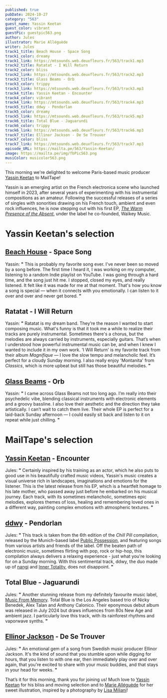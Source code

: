 ```yaml
---
published: true
pubDate: 2024-10-27
category: "563"
guest_name: Yassin Keetan
guest_color: vibrant
guestPic: guestpic563.png
author: Jules
illustrator: Marie Alléguède
writer: Jules
track1_title: Beach House - Space Song
track1_color: dreamy
track1_link: https://mtsounds.web.deuxfleurs.fr/563/track1.mp3
track2_title: Ratatat - I Will Return
track2_color: bliss
track2_link: https://mtsounds.web.deuxfleurs.fr/563/track2.mp3
track3_title: Glass Beams - Orb
track3_color: trippy
track3_link: https://mtsounds.web.deuxfleurs.fr/563/track3.mp3
track4_title: Yassin Keetan - Encounter
track4_color: vibrant
track4_link: https://mtsounds.web.deuxfleurs.fr/563/track4.mp3
track5_title: ddwy - Pendorlan
track5_color: dreamy
track5_link: https://mtsounds.web.deuxfleurs.fr/563/track5.mp3
track6_title: Total Blue - Jaguarundi
track6_color: trippy
track6_link: https://mtsounds.web.deuxfleurs.fr/563/track6.mp3
track7_title: Ellinor Jackson - De Se Trouver
track7_color: bliss
track7_link: https://mtsounds.web.deuxfleurs.fr/563/track7.mp3
episode_URL: https://mailta.pe/563/Yassin-Keetan/
image: https://mailta.pe/img/fbPic563.png
musiColor: musicolor563.png
---
```

This morning we're delighted to welcome Paris-based music producer [Yassin Keetan](https://www.instagram.com/yassinkeetan/) to MailTape!

Yassin is an emerging artist on the French electronica scene who launched himself in 2023, after several years of experimenting with his instrumental compositions as an amateur. Following the successful releases of a series of singles with sonorities drawing on his French touch, ambient and even rock influences, he is now stepping out with his first EP, <i>[The Warm Presence of the Absent](https://www.diggersfactory.com/fr/vinyl/321728/yassin-keetan-the-warm-presence-of-the-absent)</i>, under the label he co-founded, Waïkey Music. 

# Yassin Keetan's selection




## [Beach House](https://beachhouse.bandcamp.com/) - Space Song



Yassin: **"** This is probably my favorite song ever. I've never been so moved by a song before.  The first time I heard it, I was working on my computer, listening to a random Indie  playlist on YouTube. I was going through a hard time, and the song just hit me. I  stopped, closed my eyes, and really listened. It felt like it was made for me at that  moment. That's how you know a song is special — when it connects with you  emotionally. I can listen to it over and over and never get bored.  **"** 



## Ratatat - I Will Return



Yassin: **"** Ratatat is my dream band. They’re the reason I wanted to start composing music.  What's funny is that it took me a while to realize their tracks are purely  instrumental. Sometimes there's a chorus, but the melodies are always carried by  instruments, especially guitars. That’s when I understood how powerful  instrumental music can be, and when I knew I wanted to include it in my own work.  'I Will Return' is my favorite track from their album <i>Magnifique</i> — I love the slow  tempo and melancholic feel. It’s perfect for a cloudy Sunday morning. I also really  enjoy 'Montanita' from <i>Classics</i>, which is more upbeat but still has those beautiful  melodies.  **"**



## [Glass Beams](https://glassbeams.bandcamp.com/album/mahal) - Orb



Yassin: **"** I came across Glass Beams not too long ago. I’m really into their psychedelic vibe,  blending classical instruments with electronic elements and a groovy bassline. I  also love their aesthetic and the direction they take artistically. I can’t wait to catch  them live. Their whole EP is perfect for a laid-back Sunday afternoon — I could  easily sit back and listen to it on repeat while just chilling. **"** 



# MailTape's selection



## [Yassin Keetan](https://open.spotify.com/intl-fr/artist/4dXO04GueTAdrrRvR5q6NK) - Encounter



Jules: **"** Certainly inspired by his training as an actor, which he also puts to good use in his beautifully crafted music videos, Yassin's music creates a visual universe rich in landscapes, imaginations and emotions for the listener. This is the latest release from his EP, which is a heartfelt homage to his late mother, who passed away just before he embarked on his musical journey. Each track, with its sometimes melancholic, sometimes epic melodies, explores themes of loss, healing and remembering loved ones in a different way, painting complex emotions with atmospheric textures. **"** 



## [ddwy](https://ddwy.bandcamp.com/) - Pendorlan



 Jules: **"** This track is taken from the 6th edition of the <i>Chill Pill</i> compilation, released by the Munich-based label [Public Possession](https://publicpossession.bandcamp.com/album/chill-pill-vi), and featuring songs from various artists and friends of the label. Off the beaten path of electronic music, sometimes flirting with pop, rock or hip-hop, this compilation always delivers a relaxing experience - just what you're looking for on a Sunday morning. With this sentimental track, ddwy, the duo made up of [nangi](https://www.instagram.com/nangiiiiiiiii/) and [Inner Totality](https://www.instagram.com/innertotality/), does not disappoint. **"** 



## Total Blue - Jaguarundi



Jules: **"** Another stunning release from my definitely favourite music label, [Music From Memory](https://music-from-memory.bandcamp.com/). Total Blue is the Los Angeles based trio of Nicky Benedek, Alex Talan and Anthony Calonico. Their eponymous debut album was released in July 2024 but draws influences from 80s New Age and ambient jazz. I particularly love this track, with its rainforest rhythms and vaporwave synths. **"** 



## [Ellinor Jackson](https://soundcloud.com/ellinor-jackson) - De Se Trouver



 Jules: **"** An emotional gem of a song from Swedish music producer Ellinor Jackson. It's the kind of sound that you stumble upon while digging for hours, that you listen to with one ear, then immediately play over and over again, that you're excited to share with your music buddies, and that stays in your head for weeks. **"**  



That’s it for this morning, thank you for joining us! Much love to [Yassin Keetan](https://www.instagram.com/yassinkeetan/) for his bliss and moving selection and to [Marie Alléguède](https://mariealleguede.com/) for her sweet illustration, inspired by a photography by [Lisa Miliani](https://lisamiliani.com/)!

